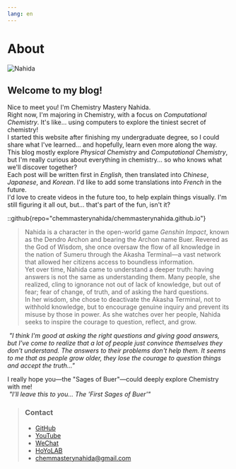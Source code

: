 ```yaml
---
lang: en
---
```

# About

![Nahida](/images/nahida.png)

## Welcome to my blog!

Nice to meet you! I'm Chemistry Mastery Nahida.  
Right now, I'm majoring in Chemistry, with a focus on *Computational Chemistry*. It's like... using computers to explore the tiniest secret of chemistry!  
I started this website after finishing my undergraduate degree, so I could share what I've learned... and hopefully, learn even more along the way.  
This blog mostly explore *Physical Chemistry* and *Computational Chemistry*, but I'm really curious about everything in chemistry... so who knows what we'll discover together?  
Each post will be written first in *English*, then translated into *Chinese*, *Japanese*, and *Korean*. I'd like to add some translations into *French* in the future.  
I'd love to create videos in the future too, to help explain things visually. I'm still figuring it all out, but... that's part of the fun, isn't it?  

::github{repo="chemmasterynahida/chemmasterynahida.github.io"}

> Nahida is a character in the open-world game *Genshin Impact*, known as the Dendro Archon and bearing the Archon name Buer. Revered as the God of Wisdom, she once oversaw the flow of all knowledge in the nation of Sumeru through the Akasha Terminal—a vast network that allowed her citizens access to boundless information.  
> Yet over time, Nahida came to understand a deeper truth: having answers is not the same as understanding them. Many people, she realized, cling to ignorance not out of lack of knowledge, but out of fear; fear of change, of truth, and of asking the hard questions.  
> In her wisdom, she chose to deactivate the Akasha Terminal, not to withhold knowledge, but to encourage genuine inquiry and prevent its misuse by those in power. As she watches over her people, Nahida seeks to inspire the courage to question, reflect, and grow.  

*&nbsp;"I think I'm good at asking the right questions and giving good answers, but I've come to realize that a lot of people just convince themselves they don't understand. The answers to their problems don't help them. It seems to me that as people grow older, they lose the courage to question things and accept the truth..."*  

I really hope you—the "Sages of Buer"—could deeply explore Chemistry with me!  
*&nbsp;"I'll leave this to you... The 'First Sages of Buer'"*

> ### Contact
>
> - [GitHub](https://github.com/chemmasterynahida/)
> - [YouTube](https://www.youtube.com/@chemmasterynahida)
> - [WeChat](/images/wechat.png)
> - [HoYoLAB](https://www.hoyolab.com/accountCenter/postList?id=425986572)
> - [chemmasterynahida@gmail.com](mailto:chemmasterynahida@gmail.com)

<!--Nice to meet you! I'm Chemistry Mastery Nahida. I'm currently majoring in Chemistry, with a focus on *Computational Chemistry*. I started this website after graduating with my undergraduate degree to share and explore topics related to my field. This blog mainly covers subjects in *Physical Chemistry* and *Computational Chemistry*, but I also plan to touch on various other areas within chemistry. Each post will be written first in *English*, followed by translations in *Chinese*, *Japanese*, and *Korean*. In the future, I hope to expand into other related topics and create videos to complement the articles. I'm still exploring what to include, so stay tuned for updates!>